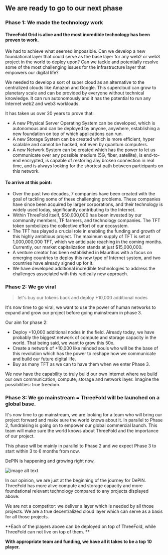 
## We are ready to go to our next phase

### Phase 1: We made the technology work

#### ThreeFold Grid is alive and the most incredible technology has been proven to work.

We had to achieve what seemed impossible. Can we develop a new foundational layer that could serve as the base layer for any web2 or web3 project in the world to deploy upon? Can we tackle and potentially resolve some of the most challenging issues for the infrastructure layer that empowers our digital life?

We needed to develop a sort of super cloud as an alternative to the centralized clouds like Amazon and Google. This supercloud can grow to planetary scale and can be provided by everyone without technical knowledge. It can  run autonomously and it has the potential to run any Internet web2 and web3 workloads.

It has taken us over 20 years to prove that:

* A new Physical Server Operating System can be developed, which is autonomous and can be deployed by anyone, anywhere, establishing a new foundation on top of which applications can run.
* A new Storage System can be created which is more efficient, hyper scalable and cannot be hacked, not even by quantum computers.
* A new Network System can be created which has the power to let us communicate over any possible medium (5G, fiber, satellite), is end-to-end encrypted, is capable of restoring any broken connection in real time, and is always looking for the shortest path between participants on this network.

#### To arrive at this point:

* Over the past two decades, 7 companies have been created with the goal of tackling some of these challenging problems. These companies have since been acquired by larger corporations, and their technology is widely used today, significantly contributing to the Internet.
* Within ThreeFold itself, $50,000,000 has been invested by our community members, TF farmers, and technology companies. The TFT token symbolizes the collective effort of our ecosystem.
* The TFT has played a crucial role in enabling the funding and growth of this highly ambitious project. The maximum supply of TFT is set at 1,000,000,000 TFT, which we anticipate reaching in the coming months. Currently, our market capitalization stands at just $15,000,000.
* A venture creator has been established in Mauritius with a focus on emerging countries to deploy this new type of Internet system, and two countries have already signed up for it.
* We have developed additional incredible technologies to address the challenges associated with this radically new approach.

### Phase 2: We go viral

> let's buy our tokens back and deploy +10,000 additional nodes

It's now time to go viral, we want to use the power of human networks to expand and grow our project before going mainstream in phase 3.

Our aim for phase 2:

* Deploy +10,000 additional nodes in the field. Already today, we have probably the biggest network of compute and storage capacity in the world. That being said, we want to grow this 50x.
* Create a network of +10,000 like minded souls who will be the base of this revolution which has the power to reshape how we communicate and build our future digital life.
* Buy as many TFT as we can to have them when we enter Phase 3.

We now have the capability to truly build our own Internet where we build our own communication, compute, storage and network layer. Imagine the possibilities: true freedom.

### Phase 3: We go mainstream = ThreeFold will be launched on a global base.

It's now time to go mainstream, we are looking for a team who will bring our project forward and make sure the world knows about it. In parallel to Phase 2, fundraising is going on to empower our global commercial launch.  This team will make sure the world knows about ThreeFold and the importance of our project.

This phase will be mainly in parallel to Phase 2 and we expect Phase 3 to start within 3 to 6 months from now.

DePIN is happening and growing right now, 

![image alt text](img/top_depin.png)

In our opinion, we are just at the beginning of the journey for DePIN. ThreeFold has more alive compute and storage capacity and more foundational relevant technology compared to any projects displayed above.

We are not a competitor: we deliver a layer which is needed by all those projects. We are a true decentralized cloud layer which can serve as a basis for all those projects. 

**Each of the players above can be deployed on top of ThreeFold, while ThreeFold can not live on top of them. **

**With appropriate team and funding, we have all it takes to be a top 10 player.**
